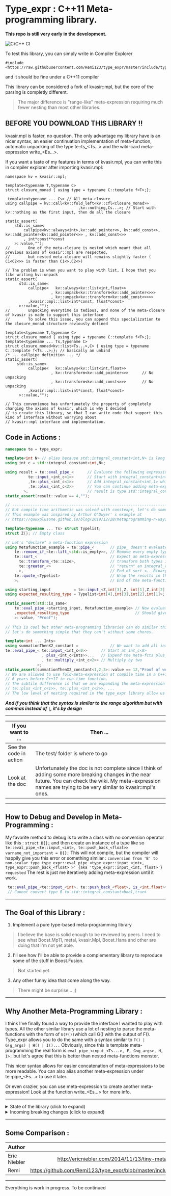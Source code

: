 # Type_expr : C++11 Meta-programming library. 
**This repo is still very early in the development.**

![C/C++ CI](https://github.com/Remi123/type_expr/workflows/C/C++%20CI/badge.svg?branch=master)

To test this library, you can simply write in Compiler Explorer 
```
#include <https://raw.githubusercontent.com/Remi123/type_expr/master/include/type_expr.hpp>
```
and it should be fine under a C++11 compiler

This library can be considered a fork of kvasir::mpl, but the core of the parsing is completly different.
>The major difference is "range-like" meta-expression requiring much fewer nesting than most other libraries.

## BEFORE YOU DOWNLOAD THIS LIBRARY !!
kvasir.mpl is faster, no question. The only advantage my library have is an nicer syntax, an easier continuation implementation of meta-function, automatic unpacking of the type te::ts_<Ts...> and the wild-card meta-expression write_<Es...>.

If you want a taste of my features in terms of kvasir.mpl, you can write this in compiler explorer after importing kvasir.mpl:
```
namespace kv = kvasir::mpl;

template<typename T,typename C>
struct closure_monad { using type = typename C::template f<T>;};

 template<typename ... Cs> // All meta-closure
using callpipe = kv::call<kv::fold_left<kv::cfl<closure_monad>>
                                ,kv::nothing,Cs...>; // Start with kv::nothing as the first input, then do all the closure
                                
static_assert(
    std::is_same<
        callpipe<kv::always<int>,kv::add_pointer<>, kv::add_const<>, kv::add_pointer<kv::add_pointer<>> , kv::add_const<>>
        , int*const**const
    >::value,"");
//        One of the meta-closure is nested which meant that all previous axioms of kvasir::mpl are respected, 
//        but nested meta-closure will remains slightly faster ( C1<C2<>> is faster than C1<>,C2<>)
    
// The problem is when you want to play with list, I hope that you like writing kv::unpack
static_assert(
      std::is_same<
          callpipe<   kv::always<kv::list<int,float>>                
                    , kv::unpack<kv::transform<kv::add_pointer<>>>
                    , kv::unpack<kv::transform<kv::add_const<>>>>
          ,kvasir::mpl::list<int*const, float*const>
      >::value,"");
//        unpacking everytime is tedious, and none of the meta-closure of kvasir is made to support this interface
//        To solve this issue, you can append this specialization to the closure_monad structure reviously defined

template<typename T,typename C>
struct closure_monad { using type = typename C::template f<T>;};
template<typename ... Ts,typename C>
struct closure_monad<kv::list<Ts...>,C> { using type = typename C::template f<Ts...>;}; // basically an unbind
/* ... callpipe definition ... */
static_assert(
     std::is_same<
          callpipe<   kv::always<kv::list<int,float>>
                    , kv::transform<kv::add_pointer<>>      // No unpacking
                    , kv::transform<kv::add_const<>>>       // No unpacking
          ,kvasir::mpl::list<int*const, float*const>
      >::value,"");
     
// This convenience has unfortunately the property of completely changing the axioms of kvasir, which is why I decided
// to create this library, so that I can write code that support this kind of interface without worrying about 
// kvasir::mpl interface and implementation. 
```


## Code in Actions :
```C++
namespace te = type_expr;

template<int N> // alias because std::integral_constant<int,N> is long to write
using int_c = std::integral_constant<int,N>;

using result = te::eval_pipe_<      // Evaluate the following expression
          te::input_<int_c<1>>      // Start with integral_constant<int,1> as input
          ,te::plus_<int_c<1>>      // Add integral_constant<int,1> which result in integral_constant<int,2>
          ,te::plus_<int_c<2>>      // You can continue adding meta-expression
        >;                          // result is type std::integral_constant<int,4>
static_assert(result::value == 4,"");

// ------------------------------------------------------------------------------------
// But compile time arithmetic was solved with constexpr, let's do something more fancy.
// This example was inspired by Arthur O'Dwyer' s example at 
// https://quuxplusone.github.io/blog/2019/12/28/metaprogramming-n-ways/

template<typename ... Ts> struct Typelist;
struct Z{}; // Empty class

// Let's "declare" a meta-function expression
using Metafunction_example = te::pipe_<       // pipe_ doesn't evaluate yet
    te::remove_if_<te::lift_<std::is_empty>>, // Remove every empty type (Z is empty)
    te::sort_<                                // Expect an meta-expression binary predicate
      te::transform_<te::size>,               // transform both types in an integral_constant of their sizeof(T)
      te::greater_<>                          // "return" an integral_constant<bool,(first > second)>
      >,                                      // End of sort_<...BinaryPredicate>, all types are now sorted
    te::quote_<Typelist>                      // Wrap the results in the Typelist class
    >;                                        // End of the meta-function

using starting_input          = te::input_<Z,int[3],Z, int[1],Z,int[2], int[4]>;
using expected_resulting_type = Typelist<int[4],int[3],int[2],int[1]>;

static_assert(std::is_same<
    te::eval_pipe_<starting_input, Metafunction_example> // Now evaluate the function with the starting inputs
    ,expected_resulting_type                             // Should give the expected result
    >::value, "Proof");
    
// This is cool but other meta-programming libraries can do similar things,
// let's do something simple that they can't without some chores.

template<int ... Ints>
using summationThenX2_constant =              // We want to add all ints and multiply the result by two
te::eval_pipe_< te::input_<int_c<0>>      // Start at int_c<0>
                , plus_<int_c<Ints>>...   // Expend the meta-fcts plus_ with ...
                , te::multiply_<int_c<2>> // Multiply by two
              >;
static_assert(summationThenX2_constant<1,2,3>::value == 12,"Proof of work");
// We are allowed to use fold-meta-expression at compile time in a C++11 compiler.
// 6 years before C++17 in run-time function.
// The subtile difference is that we are expanding the meta-expression 
// te::plus_<int_c<1>>, te::plus_<int_c<2>>, ...
// The low level of nesting required in the type_expr library allow us to do new things
```
**_And if you think that the syntax is similar to the range algorithm but with commas instead of `|`, it's by design_**
___

If you want to ... | Then ... 
--- | ---
See the code in action |  The test/ folder is where to go
Look at the doc | Unfortunately the doc is not complete since I think of adding some more breaking changes in the near future. You can check the wiki. My meta-expression names are trying to be very similar to kvasir::mpl's ones.

___

## How to Debug and Develop in Meta-Programming :
My favorite method to debug is to write a class with no conversion operator like this : `struct B{};` and then create an instance of a type like so `te::eval_pipe_<te::input_<int>, te::push_back_<float>> varname_not_important = B{};`
 This will not compile, but the compiler will happily give you this error or something similar : 
 `conversion from 'B' to non-scalar type type_expr::eval_pipe_<type_expr::input_<int>, type_expr::push_back_<float> >' {aka 'type_expr::input_<int, float>'} requested`
 The rest is just me iteratively adding meta-expression until it work.
 ```C++   
  te::eval_pipe_<te::input_<int>, te::push_back_<float>, is_<int,float>> varname_not_important = B{}; 
  // Cannot convert type B to std::integral_constant<bool,true>
```
___

## The Goal of this Library :
1. Implement a pure type-based meta-programming library
> I believe the base is solid enough to be reviewed by peers. I need to see what  Boost.Mp11, metal, kvasir.Mpl, Boost.Hana and other are doing that I'm not yet able. 
2. I'll see how I'll be able to provide a complementary library to reproduce some of the stuff in Boost.Fusion.
> Not started yet.
3. Any other funny idea that come along the way.
> There might be surprise... ;)
___

## Why Another Meta-Programming Library :
 I think I've finally found a way to provide the interface I wanted to play with types. All the other similar library use a lot of nesting to parse the meta-functions with the form of `G(F())`which call G() with the output of F(). Type_expr allows you to do the same with a syntax similar to  `F() | G(g_args) | H() | I()...` 
Obviously, since this is template meta-programming the real form is `eval_pipe_<input_<Ts...>, F, G<g_args>, H, I>;` but let's agree that this is better than nested meta-functions monster.

This nicer syntax allows for easier concatenation of meta-expressions to be more readable. You can also alias another meta-expression under te::pipe_<Fs...> to use it later.

Or even crazier, you can use meta-expression to create another meta-expression! Look at the function write_<Es...> for more info. 

___

<details>
  <summary>State of the library (click to expand)</summary>
  
  Early feedback was very positive. The syntax is very nice.
  The implementation doesn't have the most state of the art optimization, but we are in the design and prototype phase.
  The tests write themselves but they are in the wrong folder.
  The CMakelist.txt is not good at all.
  The wiki is well started but I'm trying to give the correct definition and it's harder than initially thought.
</details>
<details>
  <summary>Incoming breaking changes (click to expand)</summary>
  Most of the unary and binary meta-expression will now transition from having an meta-expression type to a variadic pack of meta-expression. The idea is to ease the parsing of multiples `f < te::input_< Ts... >, input_< Us... >` and requiring a lot less `te::pipe_< unpack, Fs... >` . This is a breaking change and most meta-expression weren't exhaustively tested. Some functions that required two informations like `te::replace_if_< P, F >` were left as such since I don't know if I should expand the F... or the P...` 
As of writing this, only fold_left_ is left to adapt.
</details>
  
___

## Some Comparison :
Author | Link  
--- | ---: 
Eric Niebler | http://ericniebler.com/2014/11/13/tiny-metaprogramming-library/ 
Remi | https://github.com/Remi123/type_expr/blob/master/include/type_tup.hpp#L69 

___

Everything is work in progress. To be continued
